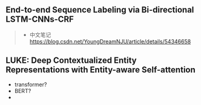 ## End-to-end Sequence Labeling via Bi-directional LSTM-CNNs-CRF
> - 中文笔记 https://blog.csdn.net/YoungDreamNJU/article/details/54346658

## LUKE: Deep Contextualized Entity Representations with Entity-aware Self-attention

- transformer?
- BERT?
- 
